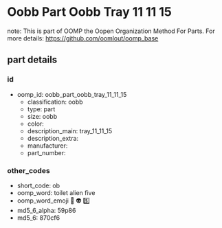 # Oobb Part Oobb Tray 11 11 15  

note: This is part of OOMP the Oopen Organization Method For Parts. For more details: https://github.com/oomlout/oomp_base

##  part details





### id
* oomp_id: oobb_part_oobb_tray_11_11_15
  * classification: oobb
  * type: part
  * size: oobb
  * color: 
  * description_main: tray_11_11_15
  * description_extra: 
  * manufacturer: 
  * part_number: 

### other_codes
* short_code: ob
* oomp_word: toilet alien five
* oomp_word_emoji :toilet: :alien: :five:
* md5_6_alpha: 59p86
* md5_6: 870cf6